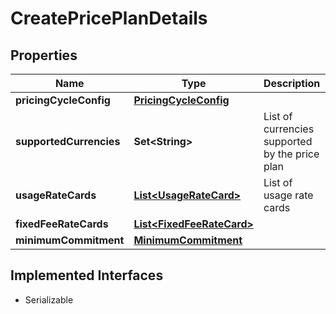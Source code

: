 

# CreatePricePlanDetails


## Properties

| Name | Type | Description | Notes |
|------------ | ------------- | ------------- | -------------|
|**pricingCycleConfig** | [**PricingCycleConfig**](PricingCycleConfig.md) |  |  |
|**supportedCurrencies** | **Set&lt;String&gt;** | List of currencies supported by the price plan |  |
|**usageRateCards** | [**List&lt;UsageRateCard&gt;**](UsageRateCard.md) | List of usage rate cards |  [optional] |
|**fixedFeeRateCards** | [**List&lt;FixedFeeRateCard&gt;**](FixedFeeRateCard.md) |  |  [optional] |
|**minimumCommitment** | [**MinimumCommitment**](MinimumCommitment.md) |  |  [optional] |


## Implemented Interfaces

* Serializable


